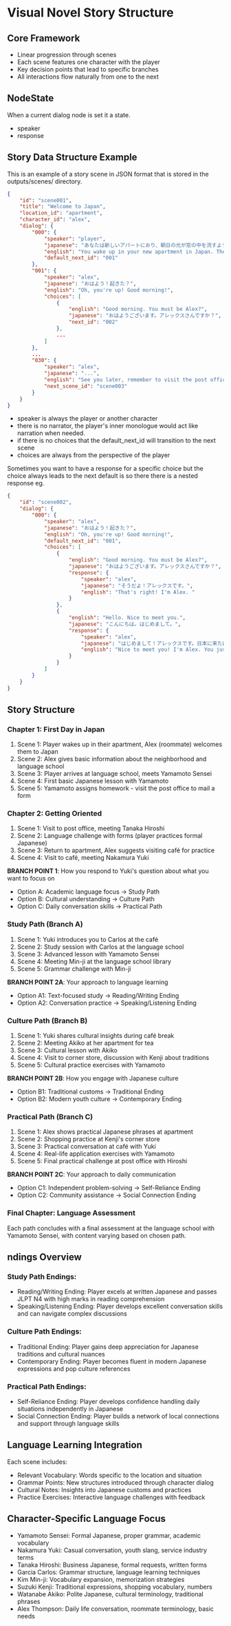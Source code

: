 # Visual Novel Story Structure

## Core Framework
- Linear progression through scenes
- Each scene features one character with the player
- Key decision points that lead to specific branches
- All interactions flow naturally from one to the next

## NodeState

When a current dialog node is set it a state.
- speaker
- response

## Story Data Structure Example

This is an example of a story scene in JSON format that is stored in the outputs/scenes/ directory.

```json
{
    "id": "scene001",
    "title": "Welcome to Japan",
    "location_id": "apartment",
    "character_id": "alex",
    "dialog": {
        "000": {
            "speaker": "player",
            "japanese": "あなたは新しいアパートにおり、朝日の光が窓の中を流すように、あなたは起きた。",
            "english": "You wake up in your new apartment in Japan. The morning sunlight streams through the blinds as you hear someone in the kitchen.",
            "default_next_id": "001"
        },
        "001": {
            "speaker": "alex",
            "japanese": "おはよう！起きた？",
            "english": "Oh, you're up! Good morning!",
            "choices": [
                {
                    "english": "Good morning. You must be Alex?",
                    "japanese": "おはようございます。アレックスさんですか？",
                    "next_id": "002"
                },
                ...
            ]
        },
        ...
        "030": {
            "speaker": "alex",
            "japanese": "...",
            "english": "See you later, remember to visit the post office!",
            "next_scene_id": "scene003"
        }
    }
}
```

- speaker is always the player or another character
- there is no narrator, the player's inner monologue would act like narration when needed.
- if there is no choices that the default_next_id will transition to the next scene
- choices are always from the perspective of the player


Sometimes you want to have a response for a specific choice but the choice always leads to the next default is so there there is a nested response eg.

```json
{
    "id": "scene002",
    "dialog": {
        "000": {
            "speaker": "alex",
            "japanese": "おはよう！起きた？",
            "english": "Oh, you're up! Good morning!",
            "default_next_id": "001",
            "choices": [
                {
                    "english": "Good morning. You must be Alex?",
                    "japanese": "おはようございます。アレックスさんですか？",
                    "response": {
                        "speaker": "alex",
                        "japanese": "そうだよ！アレックスです。",
                        "english": "That's right! I'm Alex. "
                    }
                },
                {
                    "english": "Hello. Nice to meet you.",
                    "japanese": "こんにちは。はじめまして。",
                    "response": {
                        "speaker": "alex",
                        "japanese": "はじめまして！アレックスです。日本に来たばかりだね？",
                        "english": "Nice to meet you! I'm Alex. You just arrived in Japan"
                    }
                }
            ]
        }
    }
}
```

## Story Structure

### Chapter 1: First Day in Japan
1. Scene 1: Player wakes up in their apartment, Alex (roommate) welcomes them to Japan
2. Scene 2: Alex gives basic information about the neighborhood and language school
3. Scene 3: Player arrives at language school, meets Yamamoto Sensei
4. Scene 4: First basic Japanese lesson with Yamamoto
5. Scene 5: Yamamoto assigns homework - visit the post office to mail a form

### Chapter 2: Getting Oriented
1. Scene 1: Visit to post office, meeting Tanaka Hiroshi
2. Scene 2: Language challenge with forms (player practices formal Japanese)
3. Scene 3: Return to apartment, Alex suggests visiting café for practice
4. Scene 4: Visit to café, meeting Nakamura Yuki

**BRANCH POINT 1**: How you respond to Yuki's question about what you want to focus on

- Option A: Academic language focus → Study Path
- Option B: Cultural understanding → Culture Path
- Option C: Daily conversation skills → Practical Path

### Study Path (Branch A)
1. Scene 1: Yuki introduces you to Carlos at the café
2. Scene 2: Study session with Carlos at the language school
3. Scene 3: Advanced lesson with Yamamoto Sensei
4. Scene 4: Meeting Min-ji at the language school library
5. Scene 5: Grammar challenge with Min-ji

**BRANCH POINT 2A**: Your approach to language learning

- Option A1: Text-focused study → Reading/Writing Ending
- Option A2: Conversation practice → Speaking/Listening Ending

### Culture Path (Branch B)
1. Scene 1: Yuki shares cultural insights during café break
2. Scene 2: Meeting Akiko at her apartment for tea
3. Scene 3: Cultural lesson with Akiko
4. Scene 4: Visit to corner store, discussion with Kenji about traditions
5. Scene 5: Cultural practice exercises with Yamamoto

**BRANCH POINT 2B**: How you engage with Japanese culture

- Option B1: Traditional customs → Traditional Ending
- Option B2: Modern youth culture → Contemporary Ending

### Practical Path (Branch C)
1. Scene 1: Alex shows practical Japanese phrases at apartment
2. Scene 2: Shopping practice at Kenji's corner store
3. Scene 3: Practical conversation at café with Yuki
4. Scene 4: Real-life application exercises with Yamamoto
5. Scene 5: Final practical challenge at post office with Hiroshi

**BRANCH POINT 2C**: Your approach to daily communication

- Option C1: Independent problem-solving → Self-Reliance Ending
- Option C2: Community assistance → Social Connection Ending

### Final Chapter: Language Assessment
Each path concludes with a final assessment at the language school with Yamamoto Sensei, with content varying based on chosen path.

## ndings Overview

### Study Path Endings:
- Reading/Writing Ending: Player excels at written Japanese and passes JLPT N4 with high marks in reading comprehension
- Speaking/Listening Ending: Player develops excellent conversation skills and can navigate complex discussions

### Culture Path Endings:
- Traditional Ending: Player gains deep appreciation for Japanese traditions and cultural nuances
- Contemporary Ending: Player becomes fluent in modern Japanese expressions and pop culture references

### Practical Path Endings:
- Self-Reliance Ending: Player develops confidence handling daily situations independently in Japanese
- Social Connection Ending: Player builds a network of local connections and support through language skills

## Language Learning Integration
Each scene includes:

- Relevant Vocabulary: Words specific to the location and situation
- Grammar Points: New structures introduced through character dialog
- Cultural Notes: Insights into Japanese customs and practices
- Practice Exercises: Interactive language challenges with feedback

## Character-Specific Language Focus

- Yamamoto Sensei: Formal Japanese, proper grammar, academic vocabulary
- Nakamura Yuki: Casual conversation, youth slang, service industry terms
- Tanaka Hiroshi: Business Japanese, formal requests, written forms
- Garcia Carlos: Grammar structure, language learning techniques
- Kim Min-ji: Vocabulary expansion, memorization strategies
- Suzuki Kenji: Traditional expressions, shopping vocabulary, numbers
- Watanabe Akiko: Polite Japanese, cultural terminology, traditional phrases
- Alex Thompson: Daily life conversation, roommate terminology, basic needs

